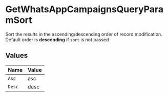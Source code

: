 # GetWhatsAppCampaignsQueryParamSort

Sort the results in the ascending/descending order of record modification. Default order is **descending** if `sort` is not passed


## Values

| Name   | Value  |
| ------ | ------ |
| `Asc`  | asc    |
| `Desc` | desc   |